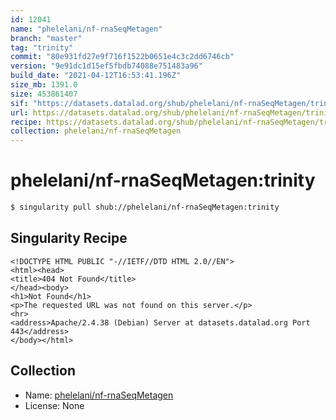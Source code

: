 ```yaml
---
id: 12041
name: "phelelani/nf-rnaSeqMetagen"
branch: "master"
tag: "trinity"
commit: "80e931fd27e9f716f1522b0651e4c3c2dd6746cb"
version: "9e91dc1d15ef5fbdb74088e751483a96"
build_date: "2021-04-12T16:53:41.196Z"
size_mb: 1391.0
size: 453861407
sif: "https://datasets.datalad.org/shub/phelelani/nf-rnaSeqMetagen/trinity/2021-04-12-80e931fd-9e91dc1d/9e91dc1d15ef5fbdb74088e751483a96.sif"
url: https://datasets.datalad.org/shub/phelelani/nf-rnaSeqMetagen/trinity/2021-04-12-80e931fd-9e91dc1d/
recipe: https://datasets.datalad.org/shub/phelelani/nf-rnaSeqMetagen/trinity/2021-04-12-80e931fd-9e91dc1d/Singularity
collection: phelelani/nf-rnaSeqMetagen
---
```


# phelelani/nf-rnaSeqMetagen:trinity

```bash
$ singularity pull shub://phelelani/nf-rnaSeqMetagen:trinity
```

## Singularity Recipe

```singularity
<!DOCTYPE HTML PUBLIC "-//IETF//DTD HTML 2.0//EN">
<html><head>
<title>404 Not Found</title>
</head><body>
<h1>Not Found</h1>
<p>The requested URL was not found on this server.</p>
<hr>
<address>Apache/2.4.38 (Debian) Server at datasets.datalad.org Port 443</address>
</body></html>
```

## Collection

 - Name: [phelelani/nf-rnaSeqMetagen](https://github.com/phelelani/nf-rnaSeqMetagen)
 - License: None

